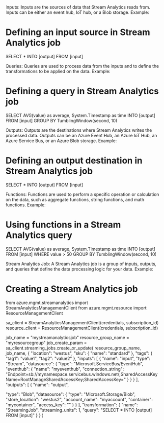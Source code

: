 Inputs: Inputs are the sources of data that Stream Analytics reads from. Inputs can be either an event hub, IoT hub, or a Blob storage.
Example:
# Defining an input source in Stream Analytics job
SELECT *
INTO [output]
FROM [input]

Queries: Queries are used to process data from the inputs and to define the transformations to be applied on the data.
Example:
# Defining a query in Stream Analytics job
SELECT AVG(value) as average, System.Timestamp as time
INTO [output]
FROM [input]
GROUP BY TumblingWindow(second, 10)

Outputs: Outputs are the destinations where Stream Analytics writes the processed data. Outputs can be an Azure Event Hub, an Azure IoT Hub, an Azure Service Bus, or an Azure Blob storage.
Example:
# Defining an output destination in Stream Analytics job
SELECT *
INTO [output]
FROM [input]

Functions: Functions are used to perform a specific operation or calculation on the data, such as aggregate functions, string functions, and math functions.
Example:
# Using functions in a Stream Analytics query
SELECT AVG(value) as average, System.Timestamp as time
INTO [output]
FROM [input]
WHERE value > 50
GROUP BY TumblingWindow(second, 10)

Stream Analytics Job: A Stream Analytics job is a group of inputs, outputs, and queries that define the data processing logic for your data.
Example:
# Creating a Stream Analytics job
from azure.mgmt.streamanalytics import StreamAnalyticsManagementClient
from azure.mgmt.resource import ResourceManagementClient

sa_client = StreamAnalyticsManagementClient(credentials, subscription_id)
resource_client = ResourceManagementClient(credentials, subscription_id)

job_name = "mystreamanalyticsjob"
resource_group_name = "myresourcegroup"
job_create_param = sa_client.streaming_jobs.create_or_update(
  resource_group_name,
  job_name,
  {
    "location": "westus",
    "sku": {
      "name": "standard"
    },
    "tags": {
      "tag1": "value1",
      "tag2": "value2"
    },
    "inputs": [
      {
        "name": "input",
        "type": "Stream",
        "datasource": {
          "type": "Microsoft.ServiceBus/EventHub",
          "eventhub": {
            "name": "myeventhub",
            "connection_string": "Endpoint=sb://mynamespace.servicebus.windows.net/;SharedAccessKeyName=RootManageSharedAccessKey;SharedAccessKey=<shared-access-key>"
          }
        }
      }
    ],
    "outputs": [
      {
        "name": "output",
       
"type": "Blob",
"datasource": {
"type": "Microsoft.Storage/Blob",
"store_location": "westus2",
"account_name": "myaccount",
"container": "mycontainer",
"access_key": "<access-key>"
}
}
],
"transformation": {
"name": "StreamingJob",
"streaming_units": 1,
"query": "SELECT * INTO [output] FROM [input]"
}
}
)